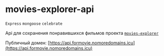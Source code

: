 # movies-explorer-api
`Express` `mongoose` `celebrate`

Api для сохранения понравившихся фильмов проекта [`movies-explorer`](https://github.com/ArtyemSavchenko/movies-explorer-frontend)

Публичный домен: [https://api.formovie.nomoredomains.icu](https://api.formovie.nomoredomains.icu)
